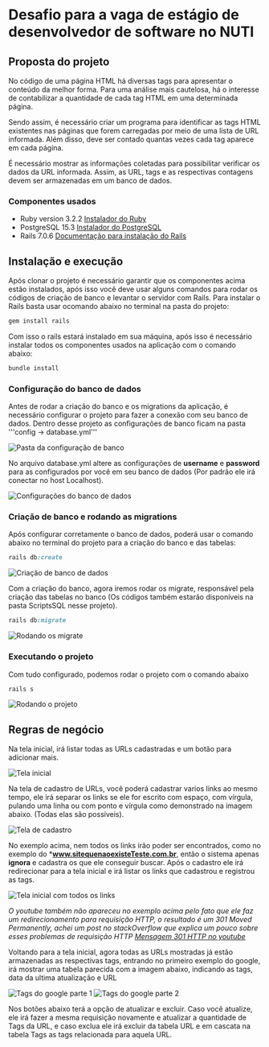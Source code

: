 # Desafio para a vaga de estágio de desenvolvedor de software no NUTI

## Proposta do projeto
No código de uma página HTML há diversas tags para apresentar o conteúdo da melhor forma. Para uma análise mais cautelosa, há o interesse de contabilizar a quantidade de cada tag HTML em uma determinada página.

Sendo assim, é necessário criar um programa para identificar as tags HTML existentes nas páginas que forem carregadas por meio de uma lista de URL informada. Além disso, deve ser contado quantas vezes cada tag aparece em cada página.

É necessário mostrar as informações coletadas para possibilitar verificar os dados da URL informada. Assim, as URL, tags e as respectivas contagens devem ser armazenadas em um banco de dados.

### Componentes usados
* Ruby version 3.2.2 [Instalador do Ruby](https://rubyinstaller.org/)
* PostgreSQL 15.3 [Instalador do PostgreSQL](https://www.postgresql.org/download/windows/)
* Rails 7.0.6 [Documentação para instalação do Rails](https://guides.rubyonrails.org/getting_started.html)


## Instalação e execução
  Após clonar o projeto é necessário garantir que os componentes acima estão instalados, após isso você deve usar alguns comandos para rodar os códigos de criação de banco e levantar o servidor com Rails.
  Para instalar o Rails basta usar ocomando abaixo no terminal na pasta do projeto:
~~~ruby
gem install rails
~~~

Com isso o rails estará instalado em sua máquina, após isso é necessário instalar todos os componentes usados na aplicação com o comando abaixo:
~~~ruby
bundle install
~~~
### Configuração do banco de dados
Antes de rodar a criação do banco e os migrations da aplicação, é necessário configurar o projeto para fazer a conexão com seu banco de dados. Dentro desse projeto as configurações de banco ficam na pasta '''config -> database.yml'''

![Pasta da configuração de banco](https://github.com/karinasasaki/teste-nuti/assets/78616373/aecf4a15-21e6-4a44-97f2-8bfceb859296)

No arquivo database.yml altere as configurações de **username** e **password** para as configurados por você em seu banco de dados (Por padrão ele irá conectar no host Localhost).

![Configurações do banco de dados](https://github.com/karinasasaki/teste-nuti/assets/78616373/eb1b0acf-31df-4b73-b873-ffd2001a6d81)

### Criação de banco e rodando as migrations

Após configurar corretamente o banco de dados, poderá usar o comando abaixo no terminal do projeto para a criação do banco e das tabelas:

~~~ruby
rails db:create
~~~

![Criação de banco de dados](https://github.com/karinasasaki/teste-nuti/assets/78616373/5cb8b68d-284d-4699-9c83-5a1785b4a2cf)

Com a criação do banco, agora iremos rodar os migrate, responsável pela criação das tabelas no banco (Os códigos também estarão disponíveis na pasta ScriptsSQL nesse projeto).

~~~ruby
rails db:migrate
~~~

![Rodando os migrate](https://github.com/karinasasaki/teste-nuti/assets/78616373/dec32294-e292-4d22-9d8a-b3899bf80389)

### Executando o projeto

Com tudo configurado, podemos rodar o projeto com o comando abaixo

~~~ruby
rails s
~~~

![Rodando o projeto](https://github.com/karinasasaki/teste-nuti/assets/78616373/28ade86e-092e-44f0-891d-181e39eb6643)

## Regras de negócio

Na tela inicial, irá listar todas as URLs cadastradas e um botão para adicionar mais.

![Tela inicial](https://github.com/karinasasaki/teste-nuti/assets/78616373/75748be3-7a04-4ad0-bc00-a8ff9d56fe9a)

Na tela de cadastro de URLs, você poderá cadastrar varios links ao mesmo tempo, ele irá separar os links se ele for escrito com espaço, com vírgula, pulando uma linha ou com ponto e vírgula como demonstrado na imagem abaixo. (Todas elas são possíveis).

![Tela de cadastro](https://github.com/karinasasaki/teste-nuti/assets/78616373/a4cd3bdd-5d99-445f-98b5-892e9cdeb34a)

No exemplo acima, nem todos os links irão poder ser encontrados, como no exemplo do ***www.sitequenaoexisteTeste.com.br**, então o sistema apenas **ignora** e cadastra os que ele conseguir buscar. Após o cadastro ele irá redirecionar para a tela inicial e irá listar os links que cadastrou e registrou as tags.

![Tela inicial com todos os links](https://github.com/karinasasaki/teste-nuti/assets/78616373/f4066fa1-199d-46af-bbdb-f1d39dbdb7bb)

*O youtube também não apareceu no exemplo acima pelo fato que ele faz um redirecionamento  para requisição HTTP, o resultado é um 301 Moved Permanently, achei um post no stackOverflow que explica um pouco sobre esses problemas de requisição HTTP [Mensagem 301 HTTP no youtube](https://stackoverflow.com/questions/74646764/always-301-moved-permanently)*

Voltando para a tela inicial, agora todas as URLs mostradas já estão armazenadas as respectivas tags, entrando no primeiro exemplo do google, irá mostrar uma tabela parecida com a imagem abaixo, indicando as tags, data da ultima atualização e URL

![Tags do google parte 1](https://github.com/karinasasaki/teste-nuti/assets/78616373/4cc2dedc-5850-4245-abde-2055179ebe09)
![Tags do google parte 2](https://github.com/karinasasaki/teste-nuti/assets/78616373/6870b82e-6370-495a-9044-1cf50a5fc980)

Nos botões abaixo terá a opção de atualizar e excluir. Caso você atualize, ele irá fazer a mesma requisição novamente e atualizar a quantidade de Tags da URL, e caso exclua ele irá excluir da tabela URL e em cascata na tabela Tags as tags relacionada para aquela URL.

